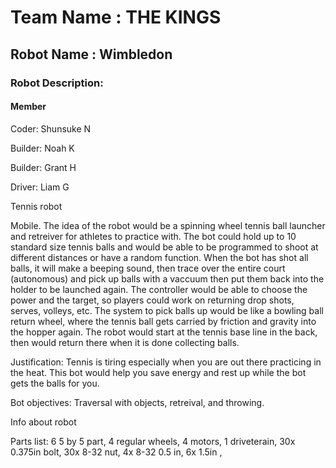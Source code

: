 # Team Name : THE KINGS

## Robot Name : Wimbledon

### Robot Description:

#### Member
Coder: Shunsuke N

Builder: Noah K

Builder: Grant H

Driver: Liam G


Tennis robot

Mobile. The idea of the robot would be a spinning wheel tennis ball launcher and retreiver for athletes to practice with. The bot could hold up to 10 standard size tennis balls and would be able to be programmed to shoot at different distances or have  a random function. When the bot has shot all balls, it will make a beeping sound, then trace over the entire court (autonomous) and pick up balls with a vaccuum then put them back into the holder to be launched again. The controller would be able to choose the power and the target, so players could work on returning drop shots, serves, volleys, etc. The system to pick balls up would be like a bowling ball return wheel, where the tennis ball gets carried by friction and gravity into the hopper again. The robot would start at the tennis base line in the back, then would return there when it is done collecting balls. 

Justification:
Tennis is tiring especially when you are out there practicing in the heat. This bot would help you save energy and rest up while the bot gets the balls for you.

Bot objectives: Traversal with objects, retreival, and throwing.

Info about robot

Parts list: 
6 5 by 5 part, 4 regular wheels, 4 motors, 1 driveterain, 30x 0.375in bolt, 30x 8-32 nut, 4x 8-32 0.5 in, 6x 1.5in , 

